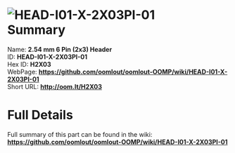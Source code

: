 
![HEAD-I01-X-2X03PI-01](https://github.com/oomlout/oomlout-OOMP/blob/master/parts/HEAD-I01-X-2X03PI-01/HEAD-I01-X-2X03PI-01_420.jpg)   
Summary
=================
  
Name: __2.54 mm 6 Pin (2x3) Header__    
ID: __HEAD-I01-X-2X03PI-01__   
Hex ID: __H2X03__   
WebPage: __https://github.com/oomlout/oomlout-OOMP/wiki/HEAD-I01-X-2X03PI-01__   
Short URL: __http://oom.lt/H2X03__   

Full Details
==========================
Full summary of this part can be found in the wiki:   
__https://github.com/oomlout/oomlout-OOMP/wiki/HEAD-I01-X-2X03PI-01__    

